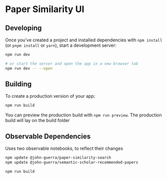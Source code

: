# Paper Similarity UI


## Developing

Once you've created a project and installed dependencies with `npm install` (or `pnpm install` or `yarn`), start a development server:

```bash
npm run dev

# or start the server and open the app in a new browser tab
npm run dev -- --open
```

## Building

To create a production version of your app:

```bash
npm run build
```

You can preview the production build with `npm run preview`. The production build will lay on the build folder

## Observable Dependencies

Uses two observable notebooks, to reflect their changes

```bash
npm update @john-guerra/paper-similarity-search
npm update @john-guerra/semantic-scholar-recommended-papers

npm run build
```